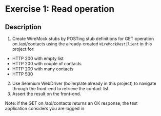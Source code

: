 # Exercise 1: Read operation

## Description
1. Create WireMock stubs by POSTing stub definitions for GET operation on /api/contacts using the already-created `WireMockRestClient` in this project for:
- HTTP 200 with empty list
- HTTP 200 with couple of contacts
- HTTP 200 with many contacts
- HTTP 500

2. Use Selenium WebDriver (boilerplate already in this project) to navigate through the front-end to retrieve the contact list.
3. Assert the result on the front-end.

Note: if the GET on /api/contacts returns an OK response, the test application considers you are logged in
